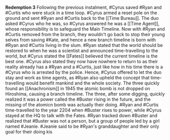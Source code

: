 **Redemption 3**
Following the previous instalment, #Cyrus saved #Ryan and #Curtis who were stuck in a time loop. #Cyrus armed a reset pole on the ground and sent #Ryan and #Curtis back to the [[Time Bureau]]. The duo asked #Cyrus who he was, so #Cyrus answered he was a [[Time Agent]], whose responsibility is to safeguard the Main Timeline. Now with #Ryan and #Curtis removed from the branch, they wouldn't go back to stop their young selves from saving #Kate, and hence a new branch timeline is born with #Ryan and #Curtis living in the slum. #Ryan stated that the world should be restored to when he was a scientist and announced time-travelling to the world, but #Cyrus stated the [[Fates]] believed the current timeline is the best one. #Cyrus also stated they now have nowhere to return to as their reality already has a #Ryan and a #Curtis, just like how in his time there is a #Cyrus who is arrested by the police. Hence, #Cyrus offered to let the duo stay and work as time agents, as #Ryan also upheld the concept that time-travelling would benefit mankind and the whole society. The three quickly found an [[Anachronism]] in 1945 the atomic bomb is not dropped on Hiroshima, causing a branch timeline. The three, after some digging, quickly realized it was a power called the #Buster rising in the future, and the missing of the atomicn bomb was actually their doing. #Ryan and #Curtis time-travelled to the year 2204 when #Buster rises to power, while #Cyrus stayed at the HQ to talk with the Fates. #Ryan tracked down #Buster and realized that #Buster was not a person, but a group of people led by a girl named #Jeanie. #Jeanie said to be #Ryan's granddaughter and their only goal for their doing kis 